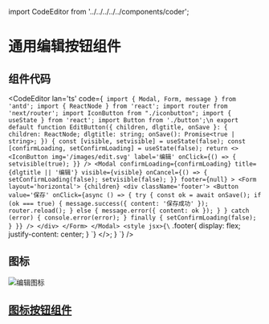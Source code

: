 import CodeEditor from '../../../../../components/coder';

# 通用编辑按钮组件

## 组件代码

<CodeEditor lan='ts' code={`
import { Modal, Form, message } from 'antd';
import { ReactNode } from 'react';
import router from 'next/router';
import IconButton from "./iconbutton";
import { useState } from 'react';
import Button from './button';\n
export default function EditButton({ children, dlgtitle, onSave }: { children: ReactNode; dlgtitle: string; onSave(): Promise<true | string>; }) {
	const [visible, setvisible] = useState(false);
	const [confirmLoading, setConfirmLoading] = useState(false);
	return <>
		<IconButton img='/images/edit.svg' label='编辑' onClick={() => {
			setvisible(true);
		}} />
		<Modal confirmLoading={confirmLoading} title={dlgtitle || '编辑'} visible={visible} onCancel={() => {
			setConfirmLoading(false);
			setvisible(false);
		}} footer={null} >
			<Form layout='horizontal'>
				{children}
				<div className='footer'>
					<Button value='保存' onClick={async () => {
						try {
							const ok = await onSave();
							if (ok === true) {
								message.success({ content: '保存成功' });
								router.reload();
							} else {
								message.error({ content: ok });
							}
						} catch (error) {
							console.error(error);
						} finally {
							setConfirmLoading(false);
						}
					}} />
				</div>
			</Form>
		</Modal>
		<style jsx>{\`
.footer{
	display: flex;
	justify-content: center;
}
\`}</style>
	</>;
}
`} />

## 图标

![编辑图标](/images/edit.svg)

## [图标按钮组件](./0903)
